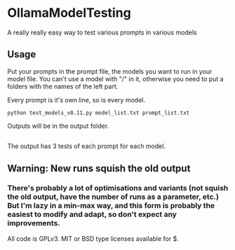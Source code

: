 # OllamaModelTesting
A really really easy way to test various prompts in various models

## Usage
Put your prompts in the prompt file, the models you want to run in your model file. You can't use a model with "/" in it, otherwise you need to put a folders with the names of the left part.

Every prompt is it's own line, so is every model. 

`python test_models_v0.11.py model_list.txt prompt_list.txt`

Outputs will be in the output folder.

##
The output has 3 tests of each prompt for each model.

## Warning: New runs squish the old output

### There's probably a lot of optimisations and variants (not squish the old output, have the number of runs as a parameter, etc.) But I'm lazy in a min-max way, and this form is probably the easiest to modify and adapt, so don't expect any improvements.

All code is GPLv3. MIT or BSD type licenses available for $.
